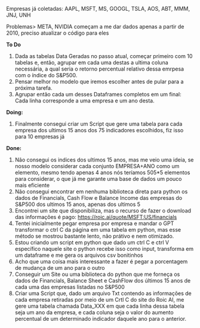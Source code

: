 Empresas já coletadas: AAPL, MSFT, MS, GOOGL, TSLA, AOS, ABT, MMM, JNJ, UNH

Problemas> META, NVIDIA começam a me dar dados apenas a partir de 2010, preciso atualizar o código para eles


**To Do**
1. Dada as tabelas Data Geradas no passo atual, começar primeiro com 10 tabelas e, então, agrupar em cada uma destas a ultima coluna necessária, a qual seria o retorno percentual relativo dessa emrpesa com o índice do S&P500.
4.  Pensar melhor no modelo que iremos escolher antes de pular para a próxima tarefa.
5. Agrupar então cada um desses Dataframes completos em um final: Cada linha corresponde a uma empresa e um ano desta.


**Doing:**

1. Finalmente consegui criar um Script que gere uma tabela para cada empresa dos ultimos 15 anos dos 75 indicadores escolhidos, fiz isso para 10 empresas já


**Done:**
1. Não consegui os indices dos ultimos 15 anos, mas me veio uma ideia, se nosso modelo considerar cada conjunto EMPRESA+ANO como um elemento, mesmo tendo apenas 4 anos nós teríamos 505*5 elementos para considerar, o que já me garante uma base de dados um pouco mais eficiente
2. Não consegui encontrar em nenhuma biblioteca direta para python os dados de Financials, Cash Flow e Balance Income das empresas do S&P500 dos ultimos 15 anos, apenas dos ultimos 5
3. Encontrei um site que disponibiliza, mas o recurso de fazer o download das informações é pago: https://roic.ai/quote/MSFT:US/financials
3. Tentei inicialmente pegar empresa por empresa e mandar o GPT transformar o ctrl C da página em uma tabela em python, mas esse método se mostrou bastante lento, não prátivo e nem otimizado.
4. Estou criando um script em python que dado um ctrl C e ctrl V específico naquele site o python recebe isso como input, transforma em um dataframe e me gera os arquivos csv bonitinhos
5. Acho que uma coisa mais interessante a fazer é pegar a porcentagem de mudança de um ano para o outro
6. Conseguir um Site ou uma biblioteca do python que me forneça os dados de Financials, Balance Sheet e CashFlow dos últimos 15 anos de cada uma das empresas listadas no S&P500
2. Criar uma Script que, dado um arquivo Txt contendo as informações de cada empresa retiradas por meio de um Crtl C do site do Roic AI, me gere uma tabela chamada Data_XXX em que cada linha dessa tabela seja um ano da empresa, e cada coluna seja o valor do aumento percentual de um determinado indicador daquele ano para o anterior.

